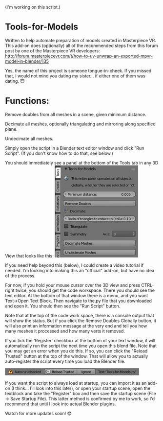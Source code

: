 (I'm working on this script.)

# Tools-for-Models
Written to help automate preparation of models created in Masterpiece VR. This add-on does (optionally) all of the recommended steps from this forum post by one of the Masterpiece VR developers:  http://forum.masterpiecevr.com/t/how-to-uv-unwrap-an-exported-mpvr-model-in-blender/135

Yes, the name of this project is someone tongue-in-cheek. If you missed that, I would not mind you dating my sister... if either one of them was dating. 😇

# Functions:
Remove doubles from all meshes in a scene, given minimum distance.

Decimate all meshes, optionally triangulating and mirroring along specified plane.

Undecimate all meshes.

Simply open the script in a Blender text editor window and click "Run Script". (If you don't know how to do that, see below.)

You should immediately see a panel at the bottom of the Tools tab in any 3D View that looks like this:
![Alt text](https://github.com/lelandg/Tools-for-Models/blob/master/2018-01-30%2007_45_08-Blender_%20%5BE__Documents_Blender_Wasp%20Spaceship%2002%20-%20Fresh%20import%20for%20tutorial.ble.png)

If you need help beyond this (below), I could create a video tutorial if needed. I'm looking into making this an "official" add-on, but have no idea of the process.

For now, if you hold your mouse cursor over the 3D view and press CTRL-right twice, you should get the code workspace. There you should see the text editor. At the bottom of that window there is a menu, and you want Text->Open Text Block. Then navigate to the.py file that you downloaded and open it. You should then see the "Run Script" button.

Note that at the top of the code work space, there is a console output that will show the status. But if you click the Remove Doubles Globally button, it will also print an information message at the very end and tell you how many meshes it processed and how many verts it removed.

If you tick the 'Register' checkbox at the bottom of your text window, it will automatically run the script the next time you open this blend file. Note that you may get an error when you do this. If so, you can click the "Reload Trusted" button at the top of the window. That will allow you to actually auto-register the script every time you load the Blender file.

![Alt text](https://github.com/lelandg/Tools-for-Models/blob/master/2018-01-30%2007_49_41-Blender_%20%5BE__Documents_Blender_Wasp%20Spaceship%2002%20-%20Fresh%20import%20for%20tutorial.ble.png)

If you want the script to always load at startup, you can import it as an add-on (I think... I'll look into this later), or open your startup scene, open the textblock and take the "Register" box and then save the startup scene (File -> Save Startup File). This latter method is confirmed by me to work, so I'd recommend that until I look into actual Blender plugins.

Watch for more updates soon! 😎
